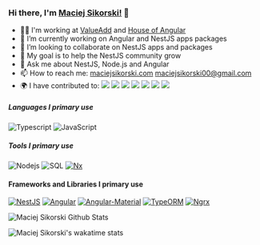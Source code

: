 ### Hi there, I'm [Maciej Sikorski!](https://maciejsikorski.com) 👋

- 👨‍🔧 I'm working at [ValueAdd](https://valueadd.pl) and [House of Angular](https://houseofangular.com)
- 🔭 I’m currently working on Angular and NestJS apps packages
- 👯 I’m looking to collaborate on NestJS apps and packages
- 💪 My goal is to help the NestJS community grow
- 💬 Ask me about NestJS, Node.js and Angular
- 📫 How to reach me: [maciejsikorski.com](http://maciejsikorski.com) [maciejsikorski00@gmail.com](mailto:maciejsikorski00@gmail.com)
- 🌍 I have contributed to: [![](https://img.shields.io/badge/-@nestjs/typeorm-000000?style=flat&logo=NestJS&logoColor=ed1543)](https://github.com/nestjs/typeorm) 
[![](https://img.shields.io/badge/-@nestjs/cli-000000?style=flat&logo=NestJS&logoColor=ed1543)](https://github.com/nestjs/cli) 
[![](https://img.shields.io/badge/-@nestjs/schematics-000000?style=flat&logo=NestJS&logoColor=ed1543)](https://github.com/nestjs/schematics)
[![](https://img.shields.io/badge/-nestjsdocs-000000?style=flat&logo=NestJS&logoColor=ed1543)](https://github.com/nestjs/docs.nestjs.com)
[![](https://img.shields.io/badge/-Pimp%20My%20Pr-000000)](https://github.com/valueadd-poland/pimp-my-pr)
[![](https://img.shields.io/badge/-@valueadd/typed%20urls-000000)](https://github.com/valueadd-poland/ts-packages)
[![](https://img.shields.io/badge/-@sikora00/nestjs-000000)](https://github.com/Sikora00/packages)


##### Languages I primary use

![Typescript](https://img.shields.io/badge/-Typescript-000000?style=flat&logo=Typescript&logoColor=6f97cc)
![JavaScript](https://img.shields.io/badge/-Javascript-000000?style=flat&logo=JavaScript)

##### Tools I primary use
![Nodejs](https://img.shields.io/badge/-Node.js-000000?style=flat&logo=node.js)
![SQL](https://img.shields.io/badge/-SQL-000000?style=flat&logo=postgresql&logoColor=32648c)
[![Nx](https://img.shields.io/badge/-Nx-000000?style=flat)](https://nx.dev)

#### Frameworks and Libraries I primary use

[![NestJS](https://img.shields.io/badge/-Nest-000000?style=flat&logo=NestJS&logoColor=ed1543)](https://nestjs.com/)
[![Angular](https://img.shields.io/badge/-Angular-000000?style=flat&logo=Angular&logoColor=dd0132)](https://angular.io/)
[![Angular-Material](https://img.shields.io/badge/-Angular%20Material-000000?style=flat&logo=Material%20Design)](https://material.angular.io/)
[![TypeORM](https://img.shields.io/badge/-TypeORM-000000?style=flat&logo=Antd)](https://typeorm.io/#/)
[![Ngrx](https://img.shields.io/badge/-Ngrx-000000?style=flat&logo=ReactiveX&logoColor=ba2bd3)](https://ngrx.io/)

![Maciej Sikorski Github Stats](https://github-readme-stats.anuraghazra1.vercel.app/api?username=Sikora00&show_icons=true&include_all_commits=true&theme=tokyonight)

![Maciej Sikorski's wakatime stats](https://github-readme-stats.vercel.app/api/wakatime?username=Sikora00)
